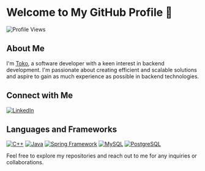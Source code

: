 # Welcome to My GitHub Profile 👋

![Profile Views](https://komarev.com/ghpvc/?username=toktab&color=brightgreen)

## About Me
I'm [Toko](https://www.linkedin.com/in/toktab/), a software developer with a keen interest in backend development. I'm passionate about creating efficient and scalable solutions and aspire to gain as much experience as possible in backend technologies.

## Connect with Me
[![LinkedIn](https://img.shields.io/badge/-Connect%20with%20me-blue?style=flat&logo=linkedin)](https://www.linkedin.com/in/toktab/)

## Languages and Frameworks
[![C++](https://img.shields.io/badge/C++-blue?style=flat&logo=cplusplus)](https://isocpp.org/) [![Java](https://img.shields.io/badge/Java-orange?style=flat&logo=java)](https://www.java.com/) [![Spring Framework](https://img.shields.io/badge/Spring_Framework-green?style=flat&logo=spring&logoColor=white)](https://spring.io/) [![MySQL](https://img.shields.io/badge/MySQL-blue?style=flat&logo=mysql&logoColor=white)](https://www.mysql.com/) [![PostgreSQL](https://img.shields.io/badge/PostgreSQL-blue?style=flat&logo=postgresql&logoColor=white)](https://www.postgresql.org/)

Feel free to explore my repositories and reach out to me for any inquiries or collaborations.
